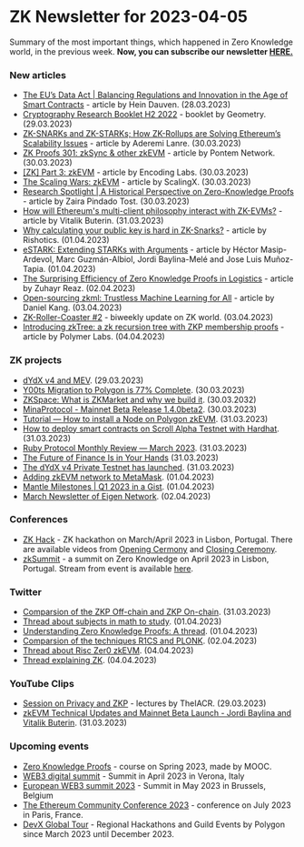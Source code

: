 # ZK Newsletter for 2023-04-05
Summary of the most important things, which happened in Zero Knowledge world, in the previous week. **Now, you can subscribe our newsletter [HERE.](https://zknewsletter.com/)**

### New articles 
* [The EU’s Data Act | Balancing Regulations and Innovation in the Age of Smart Contracts](https://dusk.network/news/the-eus-data-act-balancing-regulations-and-innovation-in-the-age-of-smart-contracts) - article by Hein Dauven. (28.03.2023)
* [Cryptography Research Booklet H2 2022](https://geometry.xyz/notebook-pdf/cryptography-research-booklet-h2-2022) - booklet by Geometry. (29.03.2023)
* [ZK-SNARKs and ZK-STARKs; How ZK-Rollups are Solving Ethereum’s Scalability Issues](https://medium.com/coinmonks/zk-snarks-and-zk-starks-how-zk-rollups-are-solving-ethereums-scalability-issues-bb4282be2dfd) - article by Aderemi Lanre. (30.03.2023)
* [ZK Proofs 301: zkSync & other zkEVM](https://blog.pontem.network/zk-proofs-301-zksync-other-zkevm-b28641dc8565) - article by Pontem Network. (30.03.2023)
* [[ZK] Part 3: zkEVM](https://medium.com/@encodinglabs/zk-part-3-zkevm-882369f45f21) - article by Encoding Labs. (30.03.2023)
* [The Scaling Wars: zkEVM](https://medium.com/@scalingx/the-scaling-wars-zkevm-a71f846ccb6d) - article by ScalingX. (30.03.2023)
* [Research Spotlight | A Historical Perspective on Zero-Knowledge Proofs](https://dusk.network/news/research-spotlight-a-historical-perspective-on-zero-knowledge-proofs) - article by Zaira Pindado Tost. (30.03.2023)
* [How will Ethereum's multi-client philosophy interact with ZK-EVMs?](https://vitalik.eth.limo/general/2023/03/31/zkmulticlient.html) - article by Vitalik Buterin. (31.03.2023)
* [Why calculating your public key is hard in ZK-Snarks?](https://medium.com/@rishotics/why-calculating-your-public-key-is-hard-in-zk-snarks-6f83029503fb) - article by Rishotics. (01.04.2023)
* [eSTARK: Extending STARKs with Arguments](https://eprint.iacr.org/2023/474) - article by Héctor Masip-Ardevol, Marc Guzmán-Albiol, Jordi Baylina-Melé and Jose Luis Muñoz-Tapia. (01.04.2023)
* [The Surprising Efficiency of Zero Knowledge Proofs in Logistics](https://medium.com/@zuhayr.reaz/as-i-wandered-through-the-crowded-terminals-of-laguardia-airport-an-intriguing-question-crossed-my-3b389f797223) - article by Zuhayr Reaz. (02.04.2023)
* [Open-sourcing zkml: Trustless Machine Learning for All](https://medium.com/@danieldkang/open-sourcing-zkml-trustless-machine-learning-for-all-f5ee1dbf2499) - article by Daniel Kang. (03.04.2023)
* [ZK-Roller-Coaster #2](https://taiko.mirror.xyz/_Q6J3KXjPQEs0f29G6Lx-0bzUFH_X8lgn2UEHBNfNC4) - biweekly update on ZK world. (03.04.2023)
* [Introducing zkTree: a zk recursion tree with ZKP membership proofs](https://polymerlabs.medium.com/introducing-zktree-a-zk-recursion-tree-with-zkp-membership-proofs-571a244e3169) - article by Polymer Labs. (04.04.2023)

### ZK projects
* [dYdX v4 and MEV](https://dydx.exchange/blog/dydx-v4-and-mev). (29.03.2023)
* [Y00ts Migration to Polygon is 77% Complete](https://polygon.technology/blog/y00ts-migration-to-polygon-is-77-complete). (30.03.2023)
* [ZKSpace: What is ZKMarket and why we build it](https://www.zks.org/blog/326). (30.03.2032)
* [MinaProtocol -  Mainnet Beta Release 1.4.0beta2](https://github.com/MinaProtocol/mina/releases/tag/1.4.0beta2). (30.03.2023)
* [Tutorial — How to install a Node on Polygon zkEVM](https://medium.com/@akabane.kurodo786/tutorial-how-to-install-a-node-on-polygon-zkevm-23c4c2028583). (31.03.2023)
* [How to deploy smart contracts on Scroll Alpha Testnet with Hardhat](https://hanspham.medium.com/how-to-deploy-smart-contracts-on-scroll-alpha-testnet-with-hardhat-d86e7a7f2add). (31.03.2023)
* [Ruby Protocol Monthly Review — March 2023](https://rubyprotocol.medium.com/ruby-protocol-monthly-review-march-2023-69c5a045e2c8). (31.03.2023)
* [The Future of Finance Is in Your Hands](https://www.qredo.com/blog/the-future-of-finance-is-in-your-hands) (31.03.2023)
* [The dYdX v4 Private Testnet has launched](https://twitter.com/AntonioMJuliano/status/1641872682592395280?s=20). (31.03.2023)
* [Adding zkEVM network to MetaMask](https://medium.com/@Juan_In_The_Chain/adding-zkevm-network-to-metamask-84f56c363522). (01.04.2023)
* [Mantle Milestones | Q1 2023 in a Gist](https://medium.com/0xmantle/mantle-milestones-q1-2023-in-a-gist-668eb09a9e7d). (01.04.2023)
* [March Newsletter of Eigen Network](https://eigenlab.medium.com/march-newsletter-of-eigen-network-89f701b83d04). (02.04.2023)

### Conferences
* [ZK Hack](https://zkhack.dev/?utm_source=substack&utm_medium=email) - ZK hackathon on March/April 2023 in Lisbon, Portugal. There are available videos from [Opening Cermony](https://www.youtube.com/watch?v=UIIHXQD9fkQ) and [Closing Ceremony](https://www.youtube.com/watch?v=GjxNsZ-Gg-Q).
* [zkSummit](https://www.zksummit.com/) - a summit on Zero Knowledge on April 2023 in Lisbon, Portugal. Stream from event is available [here](https://www.youtube.com/watch?v=YwSGyNr_yUU).

### Twitter
* [Comparsion of the ZKP Off-chain and ZKP On-chain](https://twitter.com/Delphi_Digital/status/1641864822894518287). (31.03.2023)
* [Thread about subjects in math to study](https://twitter.com/zkpodai/status/1642124500417548290). (01.04.2023)
* [Understanding Zero Knowledge Proofs: A thread](https://twitter.com/vedangvatsa/status/1641949874496360448). (01.04.2023)
* [Comparsion of the techniques R1CS and PLONK](https://twitter.com/backaes/status/1642061063335346176). (02.04.2023)
* [Thread about Risc Zer0 zkEVM](https://twitter.com/expctchaos/status/1643342685250682880). (04.04.2023)
* [Thread explaining ZK](https://twitter.com/zk_sjp/status/1643361392404336640). (04.04.2023)

### YouTube Clips
* [Session on Privacy and ZKP](https://www.youtube.com/watch?v=MwTK6ZQhOQg) - lectures by TheIACR. (29.03.2023)
* [zkEVM Technical Updates and Mainnet Beta Launch - Jordi Baylina and Vitalik Buterin](https://www.youtube.com/watch?v=UvQIX5i09A4). (31.03.2023)

### Upcoming events
* [Zero Knowledge Proofs](https://zk-learning.org/) - course on Spring 2023, made by MOOC.
* [WEB3 digital summit](https://web3digitalsummit.com/) - Summit in April 2023 in Verona, Italy
* [European WEB3 summit 2023](https://www.web3eurosummit.eu/) - Summit in May 2023 in Brussels, Belgium
* [The Ethereum Community Conference 2023](https://www.ethcc.io/) - conference on July 2023 in Paris, France.
* [DevX Global Tour](https://polygon.technology/blog/polygon-labs-announces-devx-global-tour) - Regional Hackathons and Guild Events by Polygon since March 2023 until December 2023.
